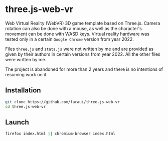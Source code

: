 # three.js-web-vr
  Web Virtual Reality (WebVR) 3D game template based on Three.js. Camera rotation can also be done with a mouse, as well as the character's movement can be done with WASD keys. Virtual reality hardware was tested only in a certain `Google Chrome` version from year 2022.
 
  Files `three.js` and `stats.js` were not written by me and are provided as given by their authors in certain versions from year 2022. All the other files were written by me.

  The project is abandoned for more than 2 years and there is no intentions of resuming work on it.

## Installation
  ```sh
  git clone https://github.com/faraui/three.js-web-vr
  cd three.js-web-vr
  ```

## Launch
  ```sh
  firefox index.html || chromium-browser index.html
  ```
